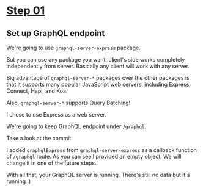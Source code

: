 # [Step 01](https://github.com/kamilkisiela/GitHunt-Lite-API/tree/step01)

## Set up GraphQL endpoint

We're going to use `graphql-server-express` package.

But you can use any package you want, client's side works completely independently from server.
Basically any client will work with any server.

Big advantage of `graphql-server-*` packages over the other packages is that it supports many popular JavaScript web servers,  including Express, Connect, Hapi, and Koa.

Also, `graphql-server-*` supports Query Batching!

I chose to use Express as a web server.

We're going to keep GraphQL endpoint under `/graphql`.

Take a look at the commit.

I added `graphqlExpress` from `graphql-server-express` as a callback function of `/graphql` route.
As you can see I provided an empty object. We will change it in one of the future steps.

With all that, your GraphQL server is running. There's still no data but it's running :)

